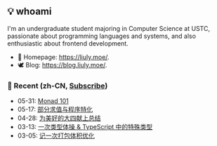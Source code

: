 ## 💡 whoami

I'm an undergraduate student majoring in Computer Science at USTC, passionate about programming languages and systems, and also enthusiastic about frontend development.

- 🐶 Homepage: <https://liuly.moe/>.
- 🕊️ Blog: <https://blog.liuly.moe/>.

### 📝 Recent (zh-CN, [Subscribe](https://blog.liuly.moe/feed.xml))

<!-- feed start -->
- 05-31: [Monad 101](https://blog.liuly.moe/posts/monad-101)
- 05-17: [部分求值与程序特化](https://blog.liuly.moe/posts/specialization)
- 04-28: [为美好的大四献上总结](https://blog.liuly.moe/posts/senior-year)
- 03-13: [一次类型体操 & TypeScript 中的特殊类型](https://blog.liuly.moe/posts/top-and-bottom-type)
- 03-05: [记一次打包体积优化](https://blog.liuly.moe/posts/tree-shaking)
<!-- feed end -->
